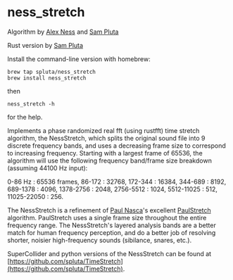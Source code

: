 # ness_stretch

Algorithm by [Alex Ness](alexness.bandcamp.com) and [Sam Pluta](sampluta.com)

Rust version by [Sam Pluta](sampluta.com)

Install the command-line version with homebrew:

```
brew tap spluta/ness_stretch
brew install ness_stretch
```
then
```
ness_stretch -h
```
for the help.

Implements a phase randomized real fft (using rustfft) time stretch algorithm, the NessStretch, which splits the original sound file into 9 discrete frequency bands, and uses a decreasing frame size to correspond to increasing frequency. Starting with a largest frame of 65536, the algorithm will use the following frequency band/frame size breakdown (assuming 44100 Hz input):

0-86 Hz : 65536 frames,
86-172 : 32768,
172-344 : 16384,
344-689 : 8192,
689-1378 : 4096,
1378-2756 : 2048,
2756-5512 : 1024,
5512-11025 : 512,
11025-22050 : 256.

The NessStretch is a refinement of [Paul Nasca](http://www.paulnasca.com/)'s excellent [PaulStretch](http://hypermammut.sourceforge.net/paulstretch/) algorithm.  PaulStretch uses a single frame size throughout the entire frequency range.  The NessStretch's layered analysis bands are a better match for human frequency perception, and do a better job of resolving shorter, noisier high-frequency sounds (sibilance, snares, etc.).

SuperCollider and python versions of the NessStretch can be found at [https://github.com/spluta/TimeStretch](https://github.com/spluta/TimeStretch).
